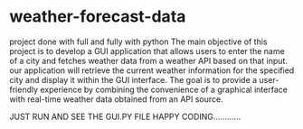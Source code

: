 # weather-forecast-data
project done with full and fully with python
The main objective of this project is  to develop a 
GUI application that allows users to enter the name of a city and fetches weather data from a weather API based on that input.
our application will retrieve the current weather information for the specified city and display it within the GUI interface. 
The goal is to provide a user-friendly experience by combining the convenience of a graphical interface with real-time weather data obtained from an API source.

JUST RUN AND SEE THE GUI.PY FILE
HAPPY CODING............
